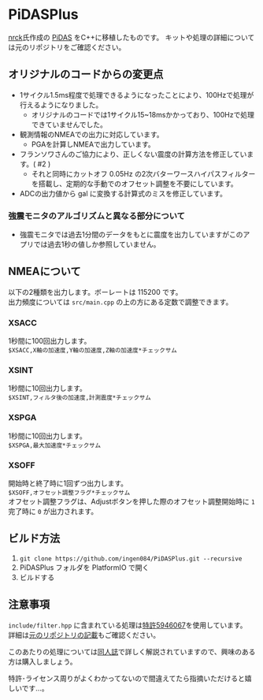 # PiDASPlus

[nrck](https://github.com/nrck)氏作成の [PiDAS](https://github.com/nrck/PiDAS) をC++に移植したものです。
キットや処理の詳細については元のリポジトリをご確認ください。

## オリジナルのコードからの変更点

- 1サイクル1.5ms程度で処理できるようになったことにより、100Hzで処理が行えるようになりました。
  - オリジナルのコードでは1サイクル15~18msかかっており、100Hzで処理できていませんでした。
- 観測情報のNMEAでの出力に対応しています。
  - PGAを計算しNMEAで出力しています。
- フランソワさんのご協力により、正しくない震度の計算方法を修正しています。( #2 )
  - それと同時にカットオフ 0.05Hz の2次バターワースハイパスフィルターを搭載し、定期的な手動でのオフセット調整を不要にしています。
- ADCの出力値から gal に変換する計算式のミスを修正しています。

### 強震モニタのアルゴリズムと異なる部分について

- 強震モニタでは過去1分間のデータをもとに震度を出力していますがこのアプリでは過去1秒の値しか参照していません。

## NMEAについて

以下の2種類を出力します。ボーレートは 115200 です。  
出力頻度については `src/main.cpp` の上の方にある定数で調整できます。

### XSACC

1秒間に100回出力します。  
`$XSACC,X軸の加速度,Y軸の加速度,Z軸の加速度*チェックサム`

### XSINT

1秒間に10回出力します。  
`$XSINT,フィルタ後の加速度,計測震度*チェックサム`

### XSPGA

1秒間に10回出力します。  
`$XSPGA,最大加速度*チェックサム`

### XSOFF

開始時と終了時に1回ずつ出力します。  
`$XSOFF,オフセット調整フラグ*チェックサム`  
オフセット調整フラグは、Adjustボタンを押した際のオフセット調整開始時に `1` 完了時に `0` が出力されます。

## ビルド方法

1. `git clone https://github.com/ingen084/PiDASPlus.git --recursive`
2. PiDASPlus フォルダを PlatformIO で開く
3. ビルドする

## 注意事項

`include/filter.hpp` に含まれている処理は[特許5946067](https://plidb.inpit.go.jp/pldb/html/HTML.L/2016/001/L2016001200.html)を使用しています。  
詳細は[元のリポジトリの記載](https://github.com/nrck/PiDAS/blob/main/NOTICE)もご確認ください。

このあたりの処理については[同人誌](https://booth.pm/ja/items/3022619)で詳しく解説されていますので、興味のある方は購入しましょう。

特許･ライセンス周りがよくわかってないので間違えてたら指摘いただけると嬉しいです…。
